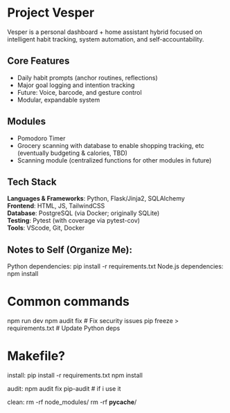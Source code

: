 # Project Vesper
Vesper is a personal dashboard + home assistant hybrid focused on intelligent habit tracking, system automation, and self-accountability.

## Core Features
- Daily habit prompts (anchor routines, reflections)
- Major goal logging and intention tracking
- Future: Voice, barcode, and gesture control
- Modular, expandable system

## Modules
- Pomodoro Timer
- Grocery scanning with database to enable shopping tracking, etc (eventually budgeting & calories, TBD)
- Scanning module (centralized functions for other modules in future)
  
## Tech Stack
**Languages & Frameworks**: Python, Flask/Jinja2, SQLAlchemy  
**Frontend**: HTML, JS, TailwindCSS  
**Database**: PostgreSQL (via Docker; originally SQLite)  
**Testing**: Pytest (with coverage via pytest-cov)  
**Tools**: VScode, Git, Docker  

## Notes to Self (Organize Me):
Python dependencies: pip install -r requirements.txt
Node.js dependencies: npm install

# Common commands
npm run dev
npm audit fix  # Fix security issues
pip freeze > requirements.txt   # Update Python deps

# Makefile?
install:
  pip install -r requirements.txt
  npm install

audit:
  npm audit fix
  pip-audit  # if i use it

clean:
  rm -rf node_modules/
  rm -rf __pycache__/
